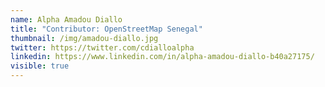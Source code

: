 ```yaml
---
name: Alpha Amadou Diallo
title: "Contributor: OpenStreetMap Senegal"
thumbnail: /img/amadou-diallo.jpg
twitter: https://twitter.com/cdialloalpha
linkedin: https://www.linkedin.com/in/alpha-amadou-diallo-b40a27175/
visible: true
---
```

